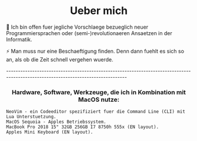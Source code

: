 <h1 align="center">Ueber mich</h1>
<p>
  💬 Ich bin offen fuer jegliche Vorschlaege bezueglich neuer Programmiersprachen oder (semi-)revolutionaeren Ansaetzen in der Informatik.
</p>
<p>
 ⚡ Man muss nur eine Beschaeftigung finden. Denn dann fuehlt es sich so an, als ob die Zeit schnell vergehen wuerde.
</p>
<p>
    ---------------------------------------------------------------------------------------------------------------------------------
</p>

<h3 align="center">Hardware, Software, Werkzeuge, die ich in Kombination mit MacOS nutze:</h3>

    NeoVim - ein Codeeditor spezifiziert fuer die Command Line (CLI) mit Lua Unterstuetzung. 
    MacOS Sequoia - Apples Betriebssystem.
    MacBook Pro 2018 15" 32GB 256GB I7 8750h 555x (EN layout).
    Apples Mini Keyboard (EN layout).
